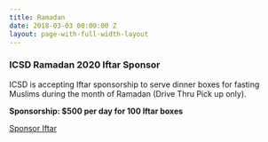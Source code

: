 ```yaml
---
title: Ramadan
date: 2018-03-03 00:00:00 Z
layout: page-with-full-width-layout
---
```


### ICSD Ramadan 2020 Iftar Sponsor  
  
ICSD is accepting Iftar sponsorship to serve dinner boxes for fasting Muslims during the month of Ramadan (Drive Thru Pick up only).   
  
__Sponsorship: $500 per day for 100 Iftar boxes__
  
<a class="btn btn-sm btn-success" href="https://goodbricksapp.com/icsd.org/cause/ramadan-iftar" target="_blank" rel="noopener noreferrer" >Sponsor Iftar</a>

